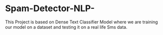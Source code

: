 # Spam-Detector-NLP-
This Project is based on Dense Text Classifier Model where we are training our model on a dataset and testing it on a real life Sms data. 
